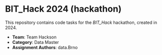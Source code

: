 # BIT_Hack 2024 (hackathon)
This repository contains code tasks for the *BIT_Hack* hackathon, created in 2024.

- **Team**: Team Hackson
- **Category**: Data Master
- **Assignment Authors**: data.Brno
